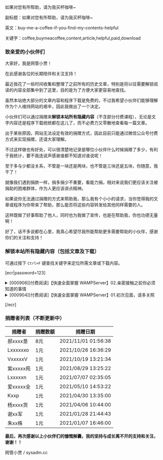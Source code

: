 如果对您有所帮助，请为我买杯咖啡~

副标题：如果对您有所帮助，请为我买杯咖啡~

英文：buy-me-a-coffee-if-you-find-my-contents-helpful

关键字：coffee,buymeacoffee,content,article,helpful,paid,download



### 致亲爱的小伙伴们

大家好，我是网管小贾！

在此感谢各位的长期陪伴和关注支持！



最近我花了一些时间收集和整理了之前所有的历史文章，特别是将以往需要解锁阅读的内容全部集中到了这里，目的是为了方便大家更容易地查找。

虽然本站绝大部分的文章内容和程序下载是免费的，不过我希望小伙伴们能够理解作为个人维持网站的艰辛，因此我做出了一个决定。

小伙伴们可以通过捐赠来**解锁本站所有隐藏内容**（不含部分付费课程），无论是文字内容还是程序下载统统都在这儿了，而不必费力又零散地查看每一篇文章。



出于某些原因，网站无法设定有效的捐赠方式，因此目前只能通过微信公众号付费方式来实现捐赠，还请大家理解。

不过这样做也有好处，可以很清楚地记录是哪位小伙伴什么时候捐赠了多少，有利于我统计，要不我连说声感谢谁都不知道对谁说呢！

至于多与少都没关系，不管是一块还是两块，也不管是三块还是五块，你随意，我干了！

就像我们遇到捐款一样，捐多捐少不重要，看能力捐，相对来说我们更应该关注被捐助的困难群体，作为人更应该讲点精神。



如果说你无法通过捐赠的方式来帮助我，那么我有个小小的请求，当你觉得我的文章或程序为你带来了帮助，那么能否将这些内容转发给其他同样需要的人。

这样既做了好事帮助了他人，同时也为我做了宣传，也是在帮助我，你也功德无量啊！

好了，话不多说都在心里，我真心希望尽我所能帮助更多需要帮助的小伙伴，感谢你们的关注和支持！



### 解锁本站所有隐藏内容（包括文章及下载）

可通过按下 `Ctrl+F` 键查找关键字来定位所需文章或下载内容。



[ecr|password=123]



<details>
<summary>[000906][付费阅读]【快速全面掌握 WAMPServer】02.亲密接触之前你必须知道的事情</summary>
    文章链接：https://www.sysadm.cc/index.php/webxuexi/906-master-wampserver-quickly-and-comprehensively-wampserver-all-you-need-to-know
    <br>
    阅读密码：123456    
</details>

<details>
<summary>[000904][付费阅读]【快速全面掌握 WAMPServer】01.初次见面，请多关照</summary>
    文章链接：https://www.sysadm.cc/index.php/webxuexi/904-master-wampserver-quickly-and-comprehensively-nice-to-meet-you
    <br>
    阅读密码：123456    
</details>



[/ecr]



### 捐赠者列表（不断更新中）

| 捐赠者    | 捐赠数额 | 捐赠日期            |
| --------- | -------- | ------------------- |
| 郝xxxx垦  | 8元      | 2021/11/01 01:56:38 |
| Lxxxxxxo  | 1元      | 2021/10/26 16:36:29 |
| VxxxxxV   | 1元      | 2021/10/19 13:21:34 |
| 紫xxxxx苑 | 1元      | 2021/08/29 13:25:22 |
| Lxxxxxn   | 1元      | 2021/07/07 02:35:05 |
| 爱xxxxx全 | 1元      | 2021/05/10 14:53:22 |
| Kxxp      | 1元      | 2021/04/30 13:35:00 |
| 杨xxxx货  | 1元      | 2021/04/06 10:44:00 |
| 谢xx军    | 1元      | 2021/01/28 21:44:43 |
| 朱xx株    | 1元      | 2021/01/07 16:46:00 |



**最后，再次感谢以上小伙伴们的慷慨解囊，我的坚持与成长离不开的支持和关注，谢谢！！**

网管小贾 / sysadm.cc


